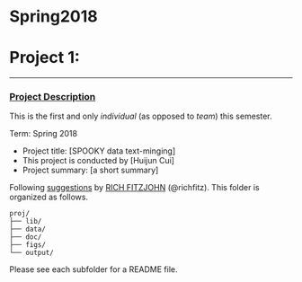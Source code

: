 # Spring2018
# Project 1:

----


### [Project Description](doc/)
This is the first and only *individual* (as opposed to *team*) this semester. 

Term: Spring 2018

+ Project title: [SPOOKY data text-minging]
+ This project is conducted by [Huijun Cui]
+ Project summary: [a short summary] 

Following [suggestions](http://nicercode.github.io/blog/2013-04-05-projects/) by [RICH FITZJOHN](http://nicercode.github.io/about/#Team) (@richfitz). This folder is organized as follows.

```
proj/
├── lib/
├── data/
├── doc/
├── figs/
└── output/
```

Please see each subfolder for a README file.
